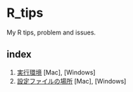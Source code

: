R_tips
======

My R tips, problem and issues.

## index

1. [実行環境](https://github.com/uribo/R_tips/issues/2) [Mac], [Windows]
2. [設定ファイルの場所](https://github.com/uribo/R_tips/issues/1) [Mac], [Windows]
